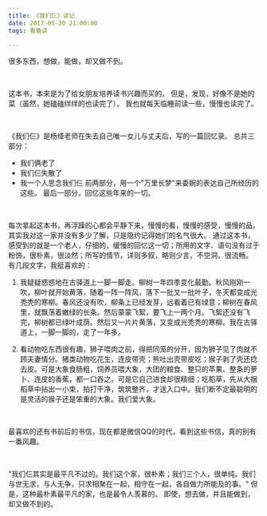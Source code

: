 ```yaml
---
title: 《我们仨》读记
date: 2017-05-30 21:00:00
tags: 看着读

---
```


很多东西，想做，能做，却又做不到。

<!-- more -->

<br/>

这本书，本来是为了给女朋友培养读书兴趣而买的。
但是，发现，好像不是她的菜（虽然，她磕磕绊绊的也读完了）。
我也就每天临睡前读一些，慢慢也读完了。

<br/>

《我们仨》是杨绛老师在失去自己唯一女儿与丈夫后，写的一篇回忆录。
总共三部分：
- 我们俩老了
- 我们仨失散了
- 我一个人思念我们仨
前两部分，用一个"万里长梦"来委婉的表达自己所经历的这些。
最后一部分，回忆这些年来的一切。

<br/>

每次拿起这本书，再浮躁的心都会平静下来，慢慢的看，慢慢的感受，慢慢的品。
其实我对这一家并没有多少了解，只是隐约记得她们的名气很大。
通过这本书，感受到的就是一个老人，仔细的，缓慢的回忆这一切；所用的文字、语句没有过于粉饰，很朴素，很淡然；所写的情节，详则多叙，略则少言，不空洞，很流畅。
有几段文字，我挺喜欢的：

1. 我疑疑惑惑地在古驿道上一脚一脚走。柳树一年四季变化最勤。秋风刚刚一吹，柳叶就开始黄落，随着一阵一阵风，落下一批又一批叶子，冬天都变成光秃秃的寒柳。春风还没有吹，柳条上已经发芽，远看着已有绿意；柳树在春风里，就飘荡着嫩绿的长条。然后蒙蒙飞絮，要飞上一两个月。飞絮还没有飞完，柳树都已绿叶成荫。然后又一片片黄落，又变成光秃秃的寒柳。我在古驿道上，一脚一脚的，走了一年多。

2. 看动物吃东西很有趣，狮子喂肉之前，得把同笼的分开，因为狮子见了肉就不顾夫妻情分。猪类动物吃花生，连皮带壳；熊吐出壳带皮吃；猴子剥了壳还捻去皮。可是大象食肠粗，饲养员喂大象，大团的粮食、整只的苹果、整条的萝卜、连皮的香蕉，都一口吞之。可是它自己进食却很精细；吃稻草，先从大捆稻草中拈出一小束，拍打干净，筑筑整齐，才送入口中。我们断不定最聪明的是灵活的猴子还是笨重的大象。我们爱大象。

<br/>

最喜欢的还有书前后的书信，现在都是微信QQ的时代，看到这些书信，真的别有一番风趣。

<br/>

"我们仨其实是最平凡不过的。我们这个家，很朴素；我们三个人，很单纯。我们与世无求，与人无争，只求相聚在一起，相守在一起，各自做力所能及的事。"
但是，这种最朴素最平凡的家，也是最令人羡慕的。
即使，想去做，并且能做到，却又做不到的。
